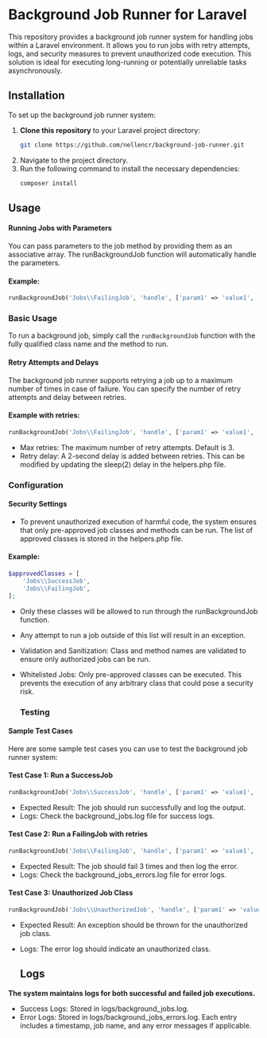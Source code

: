 
# Background Job Runner for Laravel

This repository provides a background job runner system for handling jobs within a Laravel environment. It allows you to run jobs with retry attempts, logs, and security measures to prevent unauthorized code execution. This solution is ideal for executing long-running or potentially unreliable tasks asynchronously.

## Installation

To set up the background job runner system:

1. **Clone this repository** to your Laravel project directory:
    ```bash
    git clone https://github.com/nellencr/background-job-runner.git

    ```
2. Navigate to the project directory.
3. Run the following command to install the necessary dependencies:
   ```bash
   composer install
   ```


## Usage
#### Running Jobs with Parameters
You can pass parameters to the job method by providing them as an associative array. The runBackgroundJob function will automatically handle the parameters.
#### Example:
```php
runBackgroundJob('Jobs\\FailingJob', 'handle', ['param1' => 'value1', 'param2' => 'value2']);
```

### Basic Usage

To run a background job, simply call the `runBackgroundJob` function with the fully qualified class name and the method to run.
#### Retry Attempts and Delays
The background job runner supports retrying a job up to a maximum number of times in case of failure. You can specify the number of retry attempts and delay between retries.

#### Example with retries:
```php
runBackgroundJob('Jobs\\FailingJob', 'handle', ['param1' => 'value1', 'param2' => 'value2'], 5);
```
- Max retries: The maximum number of retry attempts. Default is 3.
- Retry delay: A 2-second delay is added between retries. This can be modified by updating the sleep(2) delay in the helpers.php file.

### Configuration
#### Security Settings
- To prevent unauthorized execution of harmful code, the system ensures that only pre-approved job classes and methods can be run. The list of approved classes is stored in the helpers.php file.

#### Example:
```php // Approved classes
$approvedClasses = [
    'Jobs\\SuccessJob',
    'Jobs\\FailingJob',
];
```
- Only these classes will be allowed to run through the runBackgroundJob function.
- Any attempt to run a job outside of this list will result in an exception.
- Validation and Sanitization: Class and method names are validated to ensure only authorized jobs can be run.
- Whitelisted Jobs: Only pre-approved classes can be executed. This prevents the execution of any arbitrary class that could pose a security risk.

  ### Testing
#### Sample Test Cases
Here are some sample test cases you can use to test the background job runner system:

#### Test Case 1: Run a SuccessJob
```php
runBackgroundJob('Jobs\\SuccessJob', 'handle', ['param1' => 'value1', 'param2' => 'value2']);
```
- Expected Result: The job should run successfully and log the output.
- Logs: Check the background_jobs.log file for success logs.

#### Test Case 2: Run a FailingJob with retries
```php
runBackgroundJob('Jobs\\FailingJob', 'handle', ['param1' => 'value1', 'param2' => 'value2'], 3);
```
- Expected Result: The job should fail 3 times and then log the error.
- Logs: Check the background_jobs_errors.log file for error logs.

#### Test Case 3: Unauthorized Job Class
```php
runBackgroundJob('Jobs\\UnauthorizedJob', 'handle', ['param1' => 'value1']);
```
- Expected Result: An exception should be thrown for the unauthorized job class.
- Logs: The error log should indicate an unauthorized class.

  ## Logs
**The system maintains logs for both successful and failed job executions.**

- Success Logs: Stored in logs/background_jobs.log.
- Error Logs: Stored in logs/background_jobs_errors.log.
Each entry includes a timestamp, job name, and any error messages if applicable.

